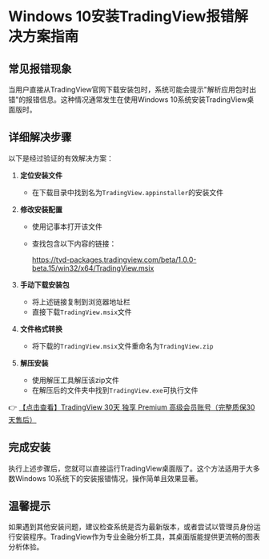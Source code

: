 # Windows 10安装TradingView报错解决方案指南

## 常见报错现象
当用户直接从TradingView官网下载安装包时，系统可能会提示"解析应用包时出错"的报错信息。这种情况通常发生在使用Windows 10系统安装TradingView桌面版时。

## 详细解决步骤
以下是经过验证的有效解决方案：

1. **定位安装文件**
   - 在下载目录中找到名为`TradingView.appinstaller`的安装文件

2. **修改安装配置**
   - 使用记事本打开该文件
   - 查找包含以下内容的链接：
     
     https://tvd-packages.tradingview.com/beta/1.0.0-beta.15/win32/x64/TradingView.msix
     

3. **手动下载安装包**
   - 将上述链接复制到浏览器地址栏
   - 直接下载`TradingView.msix`文件

4. **文件格式转换**
   - 将下载的`TradingView.msix`文件重命名为`TradingView.zip`

5. **解压安装**
   - 使用解压工具解压该zip文件
   - 在解压后的文件夹中找到`TradingView.exe`可执行文件

👉 [【点击查看】TradingView 30天 独享 Premium 高级会员账号（完整质保30天售后）](https://bit.ly/TradingView-Pro)

## 完成安装
执行上述步骤后，您就可以直接运行TradingView桌面版了。这个方法适用于大多数Windows 10系统下的安装报错情况，操作简单且效果显著。

## 温馨提示
如果遇到其他安装问题，建议检查系统是否为最新版本，或者尝试以管理员身份运行安装程序。TradingView作为专业金融分析工具，其桌面版能提供更流畅的图表分析体验。